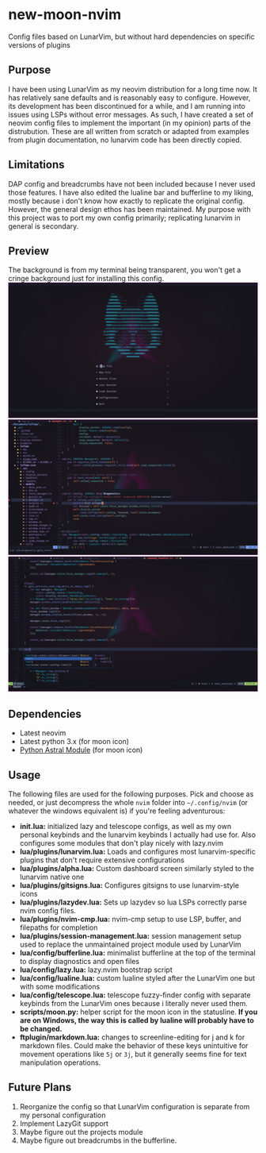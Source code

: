# new-moon-nvim

Config files based on LunarVim, but without hard dependencies on specific versions of plugins

## Purpose

I have been using LunarVim as my neovim distribution for a long time now. It has relatively sane defaults and is reasonably easy to configure. However, its development has been discontinued for a while, and I am running into issues using LSPs without error messages. As such, I have created a set of neovim config files to implement the important (in my opinion) parts of the distrubution. These are all written from scratch or adapted from examples from plugin documentation, no lunarvim code has been directly copied.

## Limitations

DAP config and breadcrumbs have not been included because I never used those features. I have also edited the lualine bar and bufferline to my liking, mostly because i don't know how exactly to replicate the original config. However, the general design ethos has been maintained. My purpose with this project was to port my own config primarily; replicating lunarvim in general is secondary.

## Preview
The background is from my terminal being transparent, you won't get a cringe background just for installing this config.
![alpha dashboard preview](https://github.com/Silicasandwhich/new-moon-nvim/blob/0da0262ec9b98bfd8174e4e24e5a267e7a096fdb/preview/dash.png)
![diagnostics preview](https://github.com/Silicasandwhich/new-moon-nvim/blob/0da0262ec9b98bfd8174e4e24e5a267e7a096fdb/preview/diagnostic.png)
![completoin preview](https://github.com/Silicasandwhich/new-moon-nvim/blob/0da0262ec9b98bfd8174e4e24e5a267e7a096fdb/preview/completion.png)

## Dependencies

- Latest neovim
- Latest python 3.x (for moon icon)
- [Python Astral Module](https://pypi.org/project/astral/) (for moon icon)

## Usage

The following files are used for the following purposes. Pick and choose as needed, or just decompress the whole `nvim` folder into `~/.config/nvim` (or whatever the windows equivalent is) if you're feeling adventurous:

- **init.lua:** initialized lazy and telescope configs, as well as my own personal keybinds and the lunarvim keybinds I actually had use for. Also configures some modules that don't play nicely with lazy.nvim
- **lua/plugins/lunarvim.lua:** Loads and configures most lunarvim-specific plugins that don't require extensive configurations
- **lua/plugins/alpha.lua:** Custom dashboard screen similarly styled to the lunarvim native one
- **lua/plugins/gitsigns.lua:** Configures gitsigns to use lunarvim-style icons
- **lua/plugins/lazydev.lua:** Sets up lazydev so lua LSPs correctly parse nvim config files.
- **lua/plugins/nvim-cmp.lua:** nvim-cmp setup to use LSP, buffer, and filepaths for completion
- **lua/plugins/session-management.lua:** session management setup used to replace the unmaintained project module used by LunarVim
- **lua/config/bufferline.lua:** minimalist bufferline at the top of the terminal to display diagnostics and open files
- **lua/config/lazy.lua:** lazy.nvim bootstrap script
- **lua/config/lualine.lua:** custom lualine styled after the LunarVim one but with some modifications
- **lua/config/telescope.lua:** telescope fuzzy-finder config with separate keybinds from the LunarVim ones because i literally never used them.
- **scripts/moon.py:** helper script for the moon icon in the statusline. **If you are on Windows, the way this is called by lualine will probably have to be changed.**
- **ftplugin/markdown.lua:** changes to screenline-editing for j and k for markdown files. Could make the behavior of these keys unintuitive for movement operations like `5j` or `3j`, but it generally seems fine for text manipulation operations.

## Future Plans

1. Reorganize the config so that LunarVim configuration is separate from my personal configuration
2. Implement LazyGit support
3. Maybe figure out the projects module
4. Maybe figure out breadcrumbs in the bufferline.
